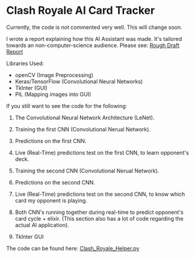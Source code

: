 # Clash Royale AI Card Tracker

Currently, the code is *not* commented very well. This will change soon.

I wrote a report explaining how this AI Assistant was made. It's tailored towards an non-computer-science audience. Please see: [Rough Draft Report](https://github.com/AmarSaini/Clash-Royale-AI-Card-Tracker/blob/master/Clash%20Royale%20Helper/Document/Report.pdf)

Libraries Used:
- openCV (Image Preprocessing)
- Keras/TensorFlow (Convolutional Neural Networks)
- TkInter (GUI)
- PIL (Mapping images into GUI)

If you still want to see the code for the following:

1. The Convolutional Neural Network Architecture (LeNet).

2. Training the first CNN (Convolutional Nerual Network).
3. Predictions on the first CNN.
4. Live (Real-Time) predictions test on the first CNN, to learn opponent's deck.

5. Training the second CNN (Convolutional Nerual Network).
6. Predictions on the second CNN.
7. Live (Real-Time) predictions test on the second CNN, to know which card my opponent is playing.

8. Both CNN's running together during real-time to predict opponent's card cycle + elixir. (This section also has a lot of code regarding the actual AI application).

9. TkInter GUI

The code can be found here: [Clash_Royale_Helper.py](https://github.com/AmarSaini/Clash-Royale-AI-Card-Tracker/blob/master/Clash%20Royale%20Helper/Clash%20Royale%20Helper/Clash_Royale_Helper.py)